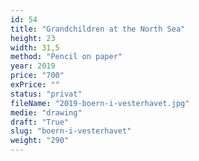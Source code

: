 ```yaml
---
id: 54
title: "Grandchildren at the North Sea"
height: 23
width: 31,5
method: "Pencil on paper"
year: 2019
price: "700"
exPrice: ""
status: "privat"
fileName: "2019-boern-i-vesterhavet.jpg"
medie: "drawing"
draft: "True"
slug: "boern-i-vesterhavet"
weight: "290"
---
```

